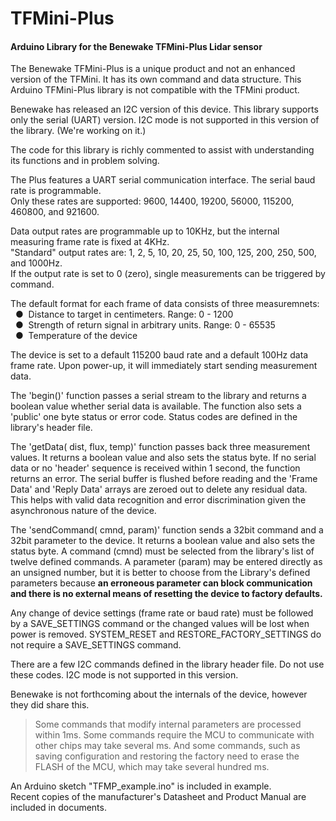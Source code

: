 # TFMini-Plus
#### Arduino Library for the Benewake TFMini-Plus Lidar sensor

The Benewake TFMini-Plus is a unique product and not an enhanced version of the TFMini. It has its own command and data structure.  This Arduino TFMini-Plus library is not compatible with the TFMini product.

Benewake has released an I2C version of this device. This library supports only the serial (UART) version.  I2C mode is not supported in this version of the library.  (We're working on it.)

The code for this library is richly commented to assist with understanding its functions and in problem solving.

The Plus features a UART serial communication interface. The serial baud rate is programmable.
<br />Only these rates are supported: 9600, 14400, 19200, 56000, 115200, 460800, and 921600.
<br>

Data output rates are programmable up to 10KHz, but the internal measuring frame rate is fixed at 4KHz.
<br />"Standard" output rates are: 1, 2, 5, 10, 20, 25, 50, 100, 125, 200, 250, 500, and 1000Hz.
<br />If the output rate is set to 0 (zero), single measurements can be triggered by command.

The default format for each frame of data consists of three measuremnets:
<br />&nbsp;&nbsp;&#9679;&nbsp;  Distance to target in centimeters. Range: 0 - 1200
<br />&nbsp;&nbsp;&#9679;&nbsp;  Strength of return signal in arbitrary units. Range: 0 - 65535
<br />&nbsp;&nbsp;&#9679;&nbsp;  Temperature of the device

The device is set to a default 115200 baud rate and a default 100Hz data frame rate.
Upon power-up, it will immediately start sending measurement data.

The 'begin()' function passes a serial stream to the library and returns a boolean value whether serial data is available. The function also sets a 'public' one byte status or error code.  Status codes are defined in the library's header file.

The 'getData( dist, flux, temp)' function passes back three measurement values.  It returns a boolean value and also sets the status byte.  If no serial data or no 'header' sequence is received within 1 second, the function returns an error.  The serial buffer is flushed before reading and the 'Frame Data' and 'Reply Data' arrays are zeroed out to delete any residual data.  This  helps with valid data recognition and error discrimination given the asynchronous nature of the device.

The 'sendCommand( cmnd, param)' function sends a 32bit command and a 32bit parameter to the device. It returns a boolean value and also sets the status byte.  A command (cmnd) must be selected from the library's list of twelve defined commands. A parameter (param) may be entered directly as an unsigned number, but it is better to choose from the Library's defined parameters because **an erroneous parameter can block communication and there is no external means of resetting the device to factory defaults.**

Any change of device settings (frame rate or baud rate) must be followed by a SAVE_SETTINGS command or the changed values will be lost when power is removed.  SYSTEM_RESET and RESTORE_FACTORY_SETTINGS do not require a SAVE_SETTINGS command.

There are a few I2C commands defined in the library header file.  Do not use these codes.  I2C mode is not supported in this version.

Benewake is not forthcoming about the internals of the device, however they did share this.
>Some commands that modify internal parameters are processed within 1ms. Some commands require the MCU to communicate with other chips may take several ms. And some commands, such as saving configuration and restoring the factory need to erase the FLASH of the MCU, which may take several hundred ms.

An Arduino sketch "TFMP_example.ino" is included in example.
<br>Recent copies of the manufacturer's Datasheet and Product Manual are included in documents.
